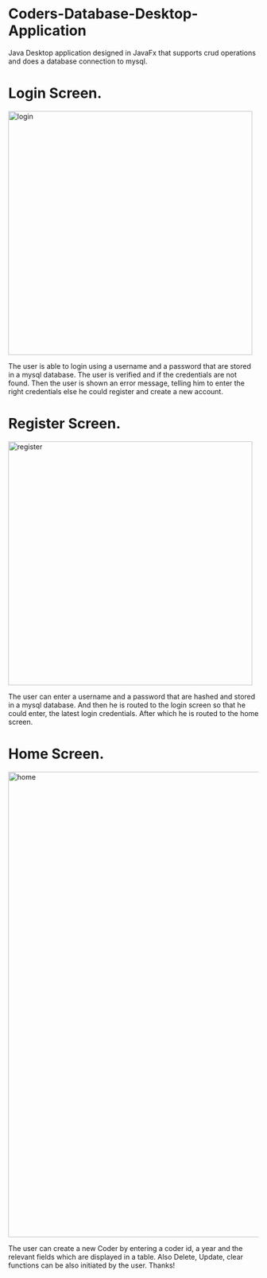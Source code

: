 # Coders-Database-Desktop-Application
 Java Desktop application designed in JavaFx that supports crud operations and does a database connection to mysql.
 # Login Screen.
 
 <img width="491" alt="login" src="https://github.com/vernonthedev/Coders-Database-Desktop-Application/assets/108737724/9009cdcb-ebd2-4d08-8ad2-e40724f7d067">

The user is able to login using a username and a password that are stored in a mysql database. The user is verified and if the credentials are not found.
Then the user is shown an error message, telling him to enter the right credentials else he could register and create a new account.

# Register Screen.

<img width="491" alt="register" src="https://github.com/vernonthedev/Coders-Database-Desktop-Application/assets/108737724/47f3835e-fa9e-40f6-9b3a-9a15daa0fab8">

The user can enter a username and a password that are hashed and stored in a mysql database. And then he is routed to the login screen so that he could enter,
the latest login credentials. After which he is routed to the home screen.

# Home Screen.


<img width="937" alt="home" src="https://github.com/vernonthedev/Coders-Database-Desktop-Application/assets/108737724/6ca8ab13-e3d5-4969-9615-5323f1807034">

The user can create a new Coder by entering a coder id, a year and the relevant fields which are displayed in a table.
Also Delete, Update, clear functions can be also initiated by the user.
Thanks!


